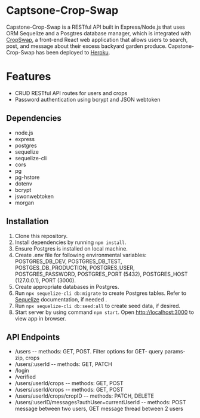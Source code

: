 # Captsone-Crop-Swap

Capstone-Crop-Swap is a RESTful API built in Express/Node.js that uses ORM Sequelize and a Posgtres database manager, which is integrated with [CropSwap](https://github.com/lkleinert/Capstone-Crop-Swap-Frontend), a front-end React web application that allows users to search, post, and message about their excess backyard garden produce. Capstone-Crop-Swap has been deployed to [Heroku](https://crop-swap-backend.herokuapp.com/users).

# Features

* CRUD RESTful API routes for users and crops 
* Password authentication using bcrypt and JSON webtoken


## Dependencies

* node.js
* express
* postgres
* sequelize
* sequelize-cli
* cors
* pg
* pg-hstore
* dotenv
* bcrypt
* jswonwebtoken
* morgan


## Installation

1. Clone this repository.
2. Install dependencies by running `npm install`.
3. Ensure Postgres is installed on local machine.
4. Create .env file for following environmental variables: POSTGRES_DB_DEV, POSTGRES_DB_TEST, POSTGES_DB_PRODUCTION, POSTGRES_USER, POSTGRES_PASSWORD, POSTGRES_PORT (5432), POSTGRES_HOST (127.0.0.1), PORT (3000).
5. Create appropriate databases in Postgres.
6. Run ```npx sequelize-cli db:migrate``` to create Postgres tables. Refer to [Sequelize](https://sequelize.org/docs/v6/other-topics/migrations/) documentation, if needed .
7. Run ```npx sequelize-cli db:seed:all``` to create seed data, if desired.
8. Start server by using command `npm start`. Open [http://localhost:3000](http://localhost:3000) to view app in browser.


## API Endpoints

* /users -- methods: GET, POST.  Filter options for GET- query params- zip, crops
* /users/:userId -- methods: GET, PATCH
* /login
* /verified
* /users/userId/crops -- methods: GET, POST
* /users/userId/crops -- methods: GET, POST
* /users/userId/crops/cropID -- methods: PATCH, DELETE
* /users/:userID/messages?authUser=currentUserId -- methods: POST message between two users, GET message thread between 2 users


